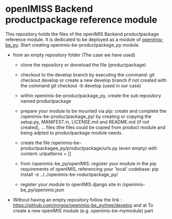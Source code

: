 # openIMISS Backend productpackage reference module
This repository holds the files of the openIMIS Backend productpackage reference module. It is dedicated to be deployed as a module of [openimis-be_py](https://github.com/openimis/openimis-be_py). 
 Start creating openimis-be-productpackage_py module.

- from an empty repository folder (The case we have used)

  - clone the repository or donwload the file (productpackage)

  - checkout to the develop branch by executing the command: git checkout develop or create a new develop branch
   if not created with the command git checkout -b develop (used in our case)

  - within openimis-be-productpackage_py, create the sub repository named productpackage

  - prepare your module to be mounted via pip: create and 
  complete the /openimis-be-productpackage_py/ by creating or copying the setup.py, MANIFEST.in, 
  LICENSE.md and README.md (if not created), ... files (the files could be copied from product module and 
  being adpted to productpackage module needs.

  - create the file /openimis-be-productpackagee_py/productpackage/urls.py (even empty) 
   with content: urlpatterns = []

  - from /openimis-be_py/openIMIS: register your module in the pip requirements of openIMIS,
    referencing your 'local' codebase: pip install -e ../../openimis-be-roductpackage_py/

  - register your module to openIMIS django site in /openimis-be_py/openimis.json


- Without having an empty repository
  follow the link : 
  https://github.com/mngoe/openimis-be_py/tree/develop 
  and at To create a new openIMIS module (e.g. openimis-be-mymodule) part